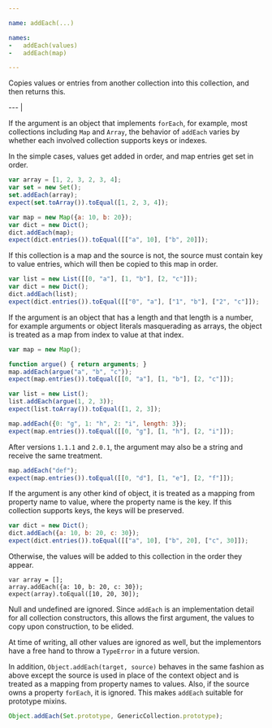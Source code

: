 ```yaml
---

name: addEach(...)

names:
-   addEach(values)
-   addEach(map)

---
```


Copies values or entries from another collection into this collection,
and then returns this.

--- |

If the argument is an object that implements `forEach`, for example, most
collections including `Map` and `Array`, the behavior of `addEach` varies by
whether each involved collection supports keys or indexes.

In the simple cases, values get added in order, and map entries get set in
order.

```js
var array = [1, 2, 3, 2, 3, 4];
var set = new Set();
set.addEach(array);
expect(set.toArray()).toEqual([1, 2, 3, 4]);

var map = new Map({a: 10, b: 20});
var dict = new Dict();
dict.addEach(map);
expect(dict.entries()).toEqual([["a", 10], ["b", 20]]);
```

If this collection is a map and the source is not, the source must contain key
to value entries, which will then be copied to this map in order.

```js
var list = new List([[0, "a"], [1, "b"], [2, "c"]]);
var dict = new Dict();
dict.addEach(list);
expect(dict.entries()).toEqual([["0", "a"], ["1", "b"], ["2", "c"]]);
```

If the argument is an object that has a length and that length is a number, for
example arguments or object literals masquerading as arrays, the object is
treated as a map from index to value at that index.

```js
var map = new Map();

function argue() { return arguments; }
map.addEach(argue("a", "b", "c"));
expect(map.entries()).toEqual([[0, "a"], [1, "b"], [2, "c"]]);

var list = new List();
list.addEach(argue(1, 2, 3));
expect(list.toArray()).toEqual([1, 2, 3]);

map.addEach({0: "g", 1: "h", 2: "i", length: 3});
expect(map.entries()).toEqual([[0, "g"], [1, "h"], [2, "i"]]);
```

After versions `1.1.1` and `2.0.1`, the argument may also be a string and
receive
the same treatment.

```js
map.addEach("def");
expect(map.entries()).toEqual([[0, "d"], [1, "e"], [2, "f"]]);
```

If the argument is any other kind of object, it is treated as a mapping from
property name to value, where the property name is the key.
If this collection supports keys, the keys will be preserved.

```js
var dict = new Dict();
dict.addEach({a: 10, b: 20, c: 30});
expect(dict.entries()).toEqual([["a", 10], ["b", 20], ["c", 30]]);
```

Otherwise, the values will be added to this collection in the order they appear.

```
var array = [];
array.addEach({a: 10, b: 20, c: 30});
expect(array).toEqual([10, 20, 30]);
```

Null and undefined are ignored.
Since `addEach` is an implementation detail for all collection constructors,
this allows the first argument, the values to copy upon construction, to be
elided.

At time of writing, all other values are ignored as well, but the implementors
have a free hand to throw a `TypeError` in a future version.

In addition, `Object.addEach(target, source)` behaves in the same fashion as
above except the source is used in place of the context object and is treated as
a mapping from property names to values.
Also, if the source owns a property `forEach`, it is ignored.
This makes `addEach` suitable for prototype mixins.

```js
Object.addEach(Set.prototype, GenericCollection.prototype);
```

